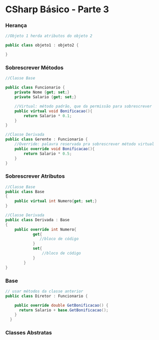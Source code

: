 # CSharp Básico - Parte 3

### Herança

```csharp
//Objeto 1 herda atributos do objeto 2

public class objeto1 : objeto2 {

}
```

### Sobrescrever Métodos

```csharp
//Classe Base

public class Funcionario {
	private Nome {get; set;}
	private Salario {get; set;}

	//Virtual: método padrão, que da permissão para sobrescrever
	public virtual void Bonificacao(){
		return Salario * 0.1;
	}
}

//Classe Derivada
public class Gerente : Funcionario {
	//Override: palavra reservada pra sobrescrever método virtual
	public override void Bonificacao(){
		return Salario * 0.5;
	}
}
```

### Sobrescrever Atributos

```csharp
//Classe Base
public class Base
{
    public virtual int Numero{get; set;}
}

//Classe Derivada
public class Derivada : Base
{
    public override int Numero{
			get{
			   //bloco de código
			}
			set{
				//bloco de código
			}
		}
}

```

### Base

```csharp
// usar métodos da classe anterior
public class Diretor : Funcionario {

    public override double GetBonificacao() {
      return Salario + base.GetBonificacao();
    }
  }
```

### Classes Abstratas

```csharp

```